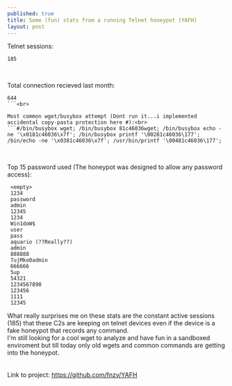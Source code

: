 ```yaml
---
published: true
title: Some (fun) stats from a running Telnet honeypot (YAFH)
layout: post
---
```


Telnet sessions:
```netstat -peanut | grep 23 | grep ESTABLISHED | wc -l
185
```
<br>

Total connection recieved last month:
```grep CONNECTION yafh-telnet.log  | wc -l
644
```<br>

Most common wget/busybox attempt (Dont run it...i implemented accidental copy-pasta protection here #):<br>
```#/bin/busybox wget; /bin/busybox 81c46036wget; /bin/busybox echo -ne '\x0181c46036\x7f'; /bin/busybox printf '\00281c46036\177'; /bin/echo -ne '\x0381c46036\x7f'; /usr/bin/printf '\00481c46036\177'; 
```
<br>

Top 15 password used (The honeypot was designed to allow any password access):
```
 <empty> 
 1234
 password
 admin
 12345
 1234
 Win1doW$
 user
 pass
 aquario (??Really??)
 admin
 888888
 7ujMko0admin
 666666
 5up
 54321
 1234567890
 123456
 1111
 12345
```


What really surprises me on these stats are the constant active sessions (185) that these C2s are keeping on telnet devices even if the device is a fake honeypot that records any command. <br>
I'm still looking for a cool wget to analyze and have fun in a sandboxed enviroment but till today only old wgets and common commands are getting into the honeypot. <br>
<br><br>
Link to project: https://github.com/fnzv/YAFH
